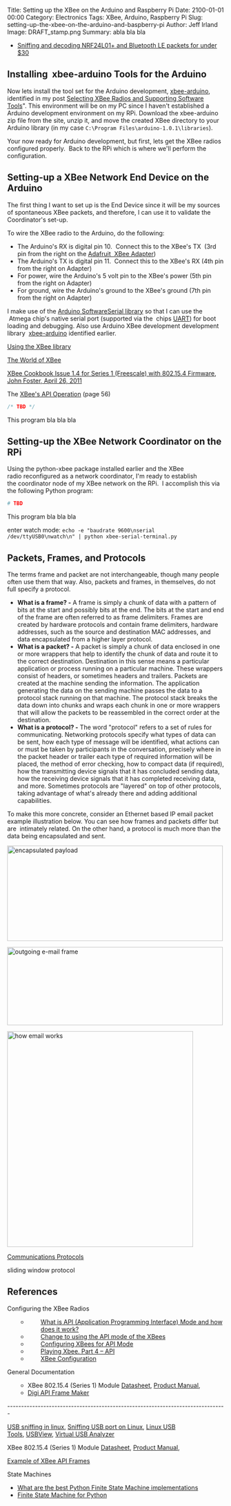 Title: Setting up the XBee on the Arduino and Raspberry Pi
Date: 2100-01-01 00:00
Category: Electronics
Tags: XBee, Arduino, Raspberry Pi
Slug: setting-up-the-xbee-on-the-arduino-and-baspberry-pi
Author: Jeff Irland
Image: DRAFT_stamp.png
Summary: abla bla bla

* [Sniffing and decoding NRF24L01+ and Bluetooth LE packets for under $30](http://blog.cyberexplorer.me/2014/01/sniffing-and-decoding-nrf24l01-and.html)

## Installing  xbee-arduino Tools for the Arduino
Now lets install the tool set for the Arduino development, [xbee-arduino][01],
identified in my post [Selecting XBee Radios and Supporting Software Tools][02]".
This environment will be on my PC since I haven't established a Arduino development environment on my RPi.
Download the xbee-arduino zip file from the site, unzip it, and move the created XBee directory to your Arduino library (in my case `C:\Program Files\arduino-1.0.1\libraries`).

Your now ready for Arduino development, but first, lets get the XBee radios configured properly.  Back to the RPi which is where we'll perform the configuration.

## Setting-up a XBee Network End Device on the Arduino
The first thing I want to set up is the End Device since it will be my sources of spontaneous XBee packets, and therefore, I can use it to validate the Coordinator's set-up.

To wire the XBee radio to the Arduino, do the following:

* The Arduino's RX is digital pin 10.  Connect this to the XBee's TX  (3rd pin from the right on the [Adafruit  XBee Adapter][03])
* The Arduino's TX is digital pin 11.  Connect this to the XBee's RX (4th pin from the right on Adapter)
* For power, wire the Arduino's 5 volt pin to the XBee's power (5th pin from the right on Adapter)
* For ground, wire the Arduino's ground to the XBee's ground (7th pin from the right on Adapter)

I make use of the [Arduino SoftwareSerial library][04] so that I can use the  Atmega chip's native serial port (supported via the  chips [UART][05]) for boot loading and debugging.
Also use Arduino XBee development development library  [xbee-arduino][06] identified earlier.

<a href="http://www.desert-home.com/2012/10/using-xbee-library.html">Using the XBee library</a>

<a href="http://www.desert-home.com/p/the-world-of-xbee.html">The World of XBee</a>

<a href="http://www.jsjf.demon.co.uk/xbee/xbee.pdf">XBee Cookbook Issue 1.4 for Series 1 (Freescale) with 802.15.4 Firmware, John Foster, April 26, 2011</a>

The <a href="ftp://ftp1.digi.com/support/documentation/90000982_A.pdf">XBee's API Operation</a> (page 56)

``` c
/* TBD */
```

This program bla bla bla

## Setting-up the XBee Network Coordinator on the RPi
Using the python-xbee package installed earlier and the XBee radio reconfigured as a network coordinator, I'm ready to establish the coordinator node of my XBee network on the RPi.  I accomplish this via the following Python program:

``` python
# TBD
```

This program bla bla bla

enter watch mode: `echo -e "baudrate 9600\nserial /dev/ttyUSB0\nwatch\n" | python xbee-serial-terminal.py`

## Packets, Frames, and Protocols
The terms frame and packet are not interchangeable, though many people often use them that way. Also, packets and frames, in themselves, do not full specify a protocol.

* **What is a frame? -** A frame is simply a chunk of data with a pattern of bits at the start and possibly bits at the end. The bits at the start and end of the frame are often referred to as frame delimiters. Frames are created by hardware protocols and contain frame delimiters, hardware addresses, such as the source and destination MAC addresses, and data encapsulated from a higher layer protocol.
* **What is a packet? -** A packet is simply a chunk of data enclosed in one or more wrappers that help to identify the chunk of data and route it to the correct destination. Destination in this sense means a particular application or process running on a particular machine. These wrappers consist of headers, or sometimes headers and trailers. Packets are created at the machine sending the information. The application generating the data on the sending machine passes the data to a protocol stack running on that machine. The protocol stack breaks the data down into chunks and wraps each chunk in one or more wrappers that will allow the packets to be reassembled in the correct order at the destination.
* **What is a protocol? -** The word "protocol" refers to a set of rules for communicating. Networking protocols specify what types of data can be sent, how each type of message will be identified, what actions can or must be taken by participants in the conversation, precisely where in the packet header or trailer each type of required information will be placed, the method of error checking, how to compact data (if required), how the transmitting device signals that it has concluded sending data, how the receiving device signals that it has completed receiving data, and more. Sometimes protocols are "layered" on top of other protocols, taking advantage of what's already there and adding additional capabilities.

To make this more concrete, consider an Ethernet based IP email packet example illustration below. You can see how frames and packets differ but are  intimately related. On the other hand, a protocol is much more than the data being encapsulated and sent.

<a href="http://www.aboutdebian.com/network.htm"><img alt="encapsulated payload" src="http://jeffskinnerbox.files.wordpress.com/2013/01/encapsulated-payload.gif?w=500" width="500" height="221" /></a>

<a href="http://www.aboutdebian.com/network.htm"><img alt="outgoing e-mail frame" src="http://jeffskinnerbox.files.wordpress.com/2013/01/outgoing-e-mail-frame.gif?w=500" width="500" height="181" /></a>

<a href="http://blog.onlymyemail.com/how-email-works/"><img alt="how email works" src="http://jeffskinnerbox.files.wordpress.com/2013/01/how-email-works.jpg?w=431" width="431" height="500" /></a>

<a href="http://www.erg.abdn.ac.uk/~gorry/course/intro-pages/protocols.html">Communications Protocols</a>

sliding window protocol
<h2>References</h2>
Configuring the XBee Radios
<ul>
<ul>
	<li style="padding-left:30px;"><a href="http://www.digi.com/support/kbase/kbaseresultdetl?id=2184">What is API (Application Programming Interface) Mode and how does it work?</a></li>
	<li style="padding-left:30px;"><a href="http://docs.sensestage.eu/change-to-using-the-api-mode-of-the-xbees">Change to using the API mode of the XBees</a></li>
	<li style="padding-left:30px;"><a href="http://www.instructables.com/id/Configuring-XBees-for-API-Mode/">Configuring XBees for API Mode</a></li>
	<li style="padding-left:30px;"><a href="http://www.circuitsathome.com/mcu/playing-xbee-part-4-api">Playing Xbee. Part 4 – API</a></li>
	<li style="padding-left:30px;"><a href="http://code.google.com/p/xbee-api/wiki/XBeeConfiguration">XBee Configuration</a></li>
</ul>
</ul>
General Documentation
<ul>
<ul>
	<li>XBee 802.15.4 (Series 1) Module <a href="http://www.digi.com/pdf/ds_xbeemultipointmodules.pdf">Datasheet</a>, <a href="ftp://ftp1.digi.com/support/documentation/90000982_A.pdf">Product Manual</a>,</li>
	<li><a href="http://www.digi.com/support/kbase/kbaseresultdetl?id=3215">Digi API Frame Maker</a></li>
</ul>
</ul>
-------------------------------------------------------------------------------

<a href="http://hackaday.com/2009/03/19/usb-sniffing-in-linux/">USB sniffing in linux</a>, <a href="http://securfox.wordpress.com/2009/11/15/sniffing-usb-port-on-linux/">Sniffing USB port on Linux</a>, <a href="http://www.linux-usb.org/tools.html">Linux USB Tools</a>, <a href="http://www.kroah.com/linux-usb/">USBView</a>, <a href="http://vusb-analyzer.sourceforge.net/">Virtual USB Analyzer</a>

XBee 802.15.4 (Series 1) Module <a href="http://www.digi.com/pdf/ds_xbeemultipointmodules.pdf">Datasheet</a>, <a href="ftp://ftp1.digi.com/support/documentation/90000982_A.pdf">Product Manual</a>,

<a href="http://rubenlaguna.com/wp/2009/03/12/example-of-xbee-api-frames/">Example of XBee API Frames</a>

State Machines
<ul>
	<li><a href="http://stackoverflow.com/questions/5492980/what-are-the-best-python-finite-state-machine-implementations">What are the best Python Finite State Machine implementations</a></li>
	<li><a href="https://github.com/oxplot/fysom">Finite State Machine for Python</a></li>
</ul>

[01]:http://code.google.com/p/xbee-arduino/
[02]:http://jeffskinnerbox.wordpress.com/2012/12/22/selecting-xbee-radios-and-supporting-softwaretools/
[03]:https://www.adafruit.com/products/126
[04]:http://arduino.cc/en/Reference/SoftwareSerial
[05]:http://en.wikipedia.org/wiki/UART
[06]:http://code.google.com/p/xbee-arduino/
